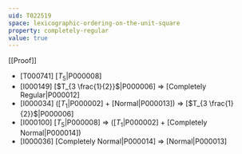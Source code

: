 ```yaml
---
uid: T022519
space: lexicographic-ordering-on-the-unit-square
property: completely-regular
value: true
---
```

[[Proof]]

* [T000741] [$T_5$|P000008]
* [I000149] [$T_{3 \frac{1}{2}}$|P000006] => [Completely Regular|P000012]
* [I000034] ([$T_1$|P000002] + [Normal|P000013]) => [$T_{3 \frac{1}{2}}$|P000006]
* [I000100] [$T_5$|P000008] => ([$T_1$|P000002] + [Completely Normal|P000014])
* [I000036] [Completely Normal|P000014] => [Normal|P000013]

